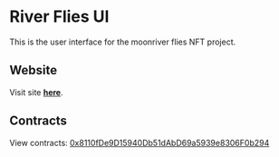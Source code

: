 # River Flies UI
This is the user interface for the moonriver flies NFT project. 

## Website
Visit site [**here**](https://moneyjenga.github.io/riverFlies/).

## Contracts 
View contracts: [0x8110fDe9D15940Db51dAbD69a5939e8306F0b294](https://moonriver.moonscan.io/address/0x8110fDe9D15940Db51dAbD69a5939e8306F0b294#code)